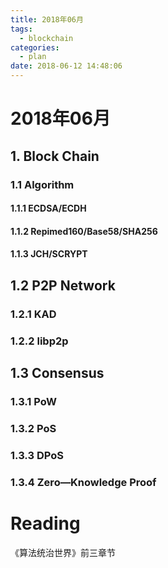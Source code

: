 ```yaml
---
title: 2018年06月
tags:
  - blockchain
categories:
  - plan
date: 2018-06-12 14:48:06
---
```


# 2018年06月

## 1. Block Chain

### 1.1 Algorithm

#### 1.1.1 ECDSA/ECDH

#### 1.1.2 Repimed160/Base58/SHA256

#### 1.1.3 JCH/SCRYPT

## 1.2 P2P Network

### 1.2.1 KAD

### 1.2.2 libp2p

## 1.3 Consensus

### 1.3.1 PoW

### 1.3.2 PoS

### 1.3.3 DPoS

### 1.3.4 Zero—Knowledge Proof

# Reading

《算法统治世界》前三章节